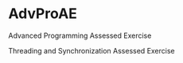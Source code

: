# AdvProAE
Advanced Programming Assessed Exercise 

Threading and Synchronization Assessed Exercise
